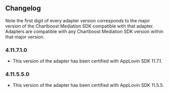 ## Changelog

Note the first digit of every adapter version corresponds to the major version of the Chartboost Mediation SDK compatible with that adapter. 
Adapters are compatible with any Chartboost Mediation SDK version within that major version.

### 4.11.7.1.0
- This version of the adapter has been certified with AppLovin SDK 11.7.1.

### 4.11.5.5.0
- This version of the adapter has been certified with AppLovin SDK 11.5.5.
